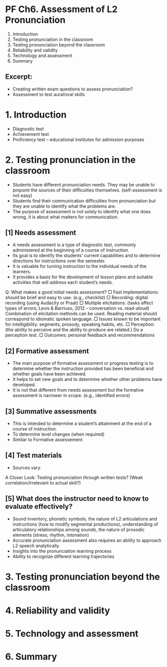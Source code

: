 # PF Ch6. Assessment of L2 Pronunciation

1. Introduction
2. Testing pronunciation in the classroom
3. Testing pronunciation beyond the classroom
4. Reliability and validity
5. Technology and assessment
6. Summary

## Excerpt: 
+ Creating written exam questions to assess pronunciation?
+ Assessment to test aural/oral skills

# 1. Introduction

+ Diagnostic test
+ Achievement test
+ Proficiency test – educational institutes for admission purposes

# 2. Testing pronunciation in the classroom

- Students have different pronunciation needs. They may be unable to pinpoint the sources of their difficulties themselves. (self-assessment is not easy)
- Students find their communication difficulties from pronunciation but they are unable to identify what the problems are.
- The purpose of assessment is not solely to identify what one does wrong, it is about what matters for communication.

## [1] Needs assessment

- A needs assessment is a type of diagnostic test, commonly administered at the beginning of a course of instruction.
- Its goal is to identify the students’ current capabilities and to determine directions for instructions over the semester.
- It is valuable for turning instruction to the individual needs of the learners.
- It provides a basis for the development of lesson plans and suitable activities that will address each student’s needs.

 Q: What makes a good initial needs assessment?
□ Fast implementations: should be brief and easy to use. (e.g., checklist)
□ Recording: digital recording (using Audacity or Praat)
□ Multiple elicitations: (tasks  affect types of errors;  Levis & Barriuso, 2012 – conversation vs. read-aloud) Combination of elicitation methods can be used. Reading material should correspond to idiomatic spoken language.
□ Issues known to be important for intelligibility: segments, prosody, speaking habits, etc.
□ Perception: (the ability to perceive and the ability to produce are related.) Do a perception test.
□ Outcomes: personal feedback and recommendations


## [2] Formative assessment

- The main purpose of formative assessment or progress testing is to determine whether the instruction provided has been beneficial and whether goals have been achieved.
- It helps to set new goals and to determine whether other problems have developed.
- It is not that different from needs assessment but the formative assessment is narrower in scope. (e.g., identified errors)

## [3] Summative assessments

- This is intended to determine a student’s attainment at the end of a course of instruction.
- To determine level changes (when required)
- Similar to Formative assessement

## [4] Test materials

- Sources vary.

A Closer Look: Testing pronunciation through written tests? (Weak correlation/irrelevant to actual skill?)

## [5] What does the instructor need to know to evaluate effectively?

- Sound inventory, phonetic symbols, the nature of L2 articulations and instructions (how to modify segmental productions), understanding of articulatory relationships among sounds, the nature of prosodic elements (stress, rhythm, intonation)
- Accurate pronunciation assessment also requires an ability to approach L2 speech analytically.
- Insights into the pronunciation learning process
- Ability to recognize different learning trajectories

# 3. Testing pronunciation beyond the classroom
# 4. Reliability and validity
# 5. Technology and assessment
# 6. Summary



